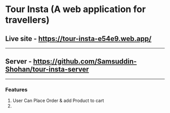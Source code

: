 # Tour Insta (A web application for travellers)

## Live site - https://tour-insta-e54e9.web.app/

---

## Server - https://github.com/Samsuddin-Shohan/tour-insta-server

---

### Features

1. User Can Place Order & add Product to cart
2. 


